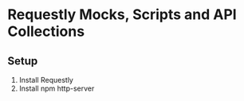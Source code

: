 # Requestly Mocks, Scripts and API Collections

## Setup

1. Install Requestly
2. Install npm http-server
